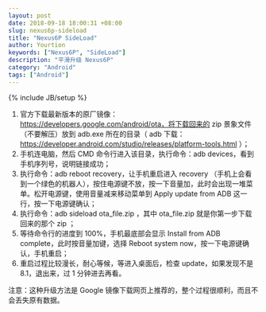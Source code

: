 ```yaml
---
layout: post
date: 2018-09-18 18:00:31 +08:00
slug: nexus6p-sideload
title: "Nexus6P SideLoad"
author: Yourtion
keywords: ["Nexus6P", "SideLoad"]
description: "平滑升级 Nexus6P"
category: "Android"
tags: ["Android"]
---
```

{% include JB/setup %}


1. 官方下载最新版本的原厂镜像： https://developers.google.com/android/ota，将下载回来的 zip 景象文件（不要解压）放到 adb.exe 所在的目录（ adb 下载： https://developer.android.com/studio/releases/platform-tools.html ）；
2. 手机连电脑，然后 CMD 命令行进入该目录，执行命令：adb devices，看到手机序列号，说明链接成功；
3. 执行命令：adb reboot recovery，让手机重启进入 recovery （手机上会看到一个绿色的机器人），按住电源键不放，按一下音量加，此时会出现一堆菜单。松开电源键，使用音量减来移动菜单到 Apply update from ADB 这一行，按一下电源键确认；
4. 执行命令：adb sideload ota_file.zip ，其中 ota_file.zip 就是你第一步下载回来的那个 zip ；
5. 等待命令行的进度到 100%，手机最底部会显示 Install from ADB complete，此时按音量加键，选择 Reboot system now，按一下电源键确认，手机重启；
6. 重启过程比较漫长，耐心等候，等进入桌面后，检查 update，如果发现不是 8.1，退出来，过 1 分钟进去再看。

注意：这种升级方法是 Google 镜像下载网页上推荐的，整个过程很顺利，而且不会丢失原有数据。
